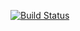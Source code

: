 
[![Build Status](https://dev.azure.com/Projets-ESILV-AA/A4_DPSDP_Projet_Final_TD6/_apis/build/status/AmineI.A4_DPSDP_Projet_Final_TD6?branchName=master)](https://dev.azure.com/Projets-ESILV-AA/A4_DPSDP_Projet_Final_TD6/_build/latest?definitionId=2&branchName=master)

